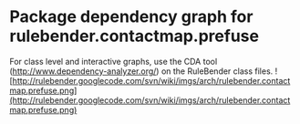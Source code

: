 # Package dependency graph for rulebender.contactmap.prefuse #
For class level and interactive graphs, use the CDA tool (http://www.dependency-analyzer.org/) on the RuleBender class files.
![http://rulebender.googlecode.com/svn/wiki/imgs/arch/rulebender.contactmap.prefuse.png](http://rulebender.googlecode.com/svn/wiki/imgs/arch/rulebender.contactmap.prefuse.png)